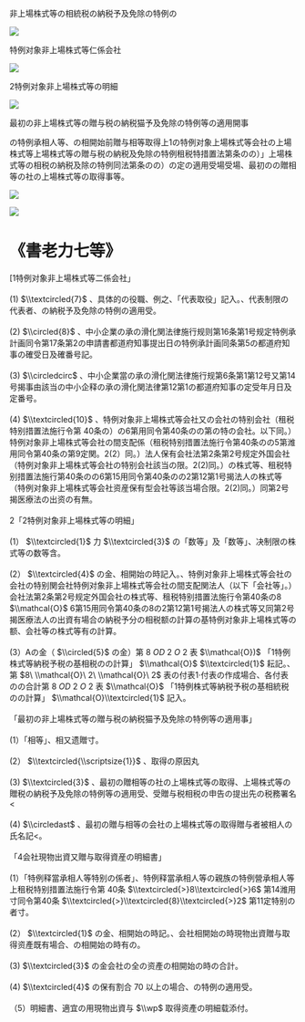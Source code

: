 非上場株式等の相統税の納税予及免除の特例の

![](https://www.nta.go.jp/tmp/b6bbd98c-749e-499b-8781-87e28659af33/images/c4fa4736d77a4f626490ab18284f1bba319a3b697a101cc8202467f3c3bb5e9c.jpg)

特例对象非上場株式等仁係会社

![](https://www.nta.go.jp/tmp/b6bbd98c-749e-499b-8781-87e28659af33/images/482fbaaae4af6c5a41acedacca16999d85f6ec5460a897ebde2beccabee94371.jpg)

2特例对象非上場株式等の明細

![](https://www.nta.go.jp/tmp/b6bbd98c-749e-499b-8781-87e28659af33/images/f21f3dbd2d841f4a50945cb309b54ea3a9ecc73adbcdfbe38aa22651a65c2092.jpg)

最初の非上場株式等の贈与税の納税猫予及免除の特例等の適用開事

の特例承相人等、の相開始前贈与相等取得上1の特例对象上場株式等会社の上場株式等上場株式等の贈与税の納税及免除の特例租税特措置法第条のの）」上場株式等の相税の納税及除の特例同法第条のの）の定の適用受場受場、最初のの贈相等の社の上場株式等の取得事等。

![](https://www.nta.go.jp/tmp/b6bbd98c-749e-499b-8781-87e28659af33/images/f07fa2805230b657ae9744fa54289a4c200fd25d6d13fc52c51ba042e97eb4ed.jpg)

![](https://www.nta.go.jp/tmp/b6bbd98c-749e-499b-8781-87e28659af33/images/77ca42805522b8271a1c2266a216dce9dc2b9db8c6b09cd94c1c74482f1d2ff9.jpg)

# 《書老力七等》

\[1特例对象非上場株式等二係会社」\
\
(1) $\\textcircled{7}$ 、具体的の役職、例之、「代表取役」記入。、代表制限の代表者、の納税予及免除の特例の適用受。\
\
(2) $\\circled{8}$ 、中小企業の承の滑化関法律施行规则第16条第1号规定特例承計画同令第17条第2の申請書都道府知事提出日の特例承計画同条第5の都道府知事の確受日及確番号記。\
\
(3) $\\circledcirc$ 、中小企業當の承の滑化関法律施行规第6条第1第12号又第14号揭事由該当の中小企释の承の滑化関法律第12第1の都道府知事の定受年月日及定番号。\
\
(4) $\\textcircled{10}$ 、特例对象非上場株式等会社又の会社の特别会社（租税特别措置法施行令第 40条の）の6第用同令第40条のの第の特の会社。以下同。）特例对象非上場株式等会社の間支配係（租税特别措置法施行令第40条のの5第潍用同令第40条の第9定関。2(2）同。）法人保有会社法第2条第2号规定外国会社（特例对象非上場株式等会社の特别会社該当の限。2(2)同。）の株式等、租税特别措置法施行第40条のの6第15用同令第40条のの2第12第1号揭法人の株式等（特例对象非上場株式等会社资産保有型会社等該当場合限。2(2)同。）同第2号揭医療法の出资の有無。\
\
2「2特例对象非上場株式等の明細」\
\
(1） $\\textcircled{1}$ 力 $\\textcircled{3}$ の「数等」及「数等」、决制限の株式等の数等含。\
\
(2） $\\textcircled{4}$ の金、相開始の時記入。、特例对象非上場株式等会社の会社の特别関会社特例对象非上場株式等会社の間支配関法人（以下「会社等」。）会社法第2条第2号规定外国会社の株式等、租税特别措置法施行令第40条の8 $\\mathcal{O}$ 6第15用同令第40条の8の2第12第1号揭法人の株式等又同第2号揭医療法人の出資有場合の納税予分の相税额の計算の基特例对象非上場株式等の额、会社等の株式等有の計算。\
\
(3）Aの金（ $\\circled{5}$ の金）第 $8\ O D\ 2\ O\ 2$ 表 $\\mathcal{O})$ 「1特例株式等納税予税の基相税のの計算」 $\\mathcal{O}$ $\\textcircled{1}$ 耘記。、第 $8\ \\mathcal{O}\ 2\ \\mathcal{O}\ 2$ 表の付表1·付表の作成場合、各付表のの合計第 $8\ O D\ 2\ O\ 2$ 表 $\\mathcal{O}$ 「1特例株式等納税予税の基相統税のの計算」 $\\mathcal{O}\\textcircled{1}$ 記入。\
\
「最初の非上場株式等の贈与税の納税猫予及免除の特例等の適用事」\
\
(1）「相等」、相又遗贈寸。\
\
(2） $\\textcircled{\\scriptsize{1}}$ 、取得の原因丸\
\
(3) $\\textcircled{3}$ 、最初の贈相等の社の上場株式等の取得、上場株式等の贈税の納税予及免除の特例等の適用受、受贈与税相税の申告の提出先の税務署名 <\
\
(4) $\\circledast$ 、最初の贈与相等の会社の上場株式等の取得贈与者被相人の氏名記<。\
\
「4会社現物出資又贈与取得資産の明細書」\
\
(1）「特例释當承相人等特别の係者」、特例释當承相人等の親族の特例營承相人等上租税特别措置法施行令第 40条 $\\textcircled{>}8\\textcircled{>}6$ 第14潍用寸同令第40条 $\\textcircled{>}\\textcircled{8}\\textcircled{>}2$ 第11定特别の者寸。\
\
(2） $\\textcircled{1}$ の金、相開始の時記。、会社相開始の時現物出資贈与取得资產既有場合、の相開始の時有の。\
\
(3) $\\textcircled{3}$ の金会社の全の资產の相開始の時の合計。\
\
(4) $\\textcircled{4}$ の保有割合 $70%$ 以上の場合、の特例の適用受。\
\
（5）明細書、適宜の用現物出資与 $\\wp$ 取得资產の明細载添付。